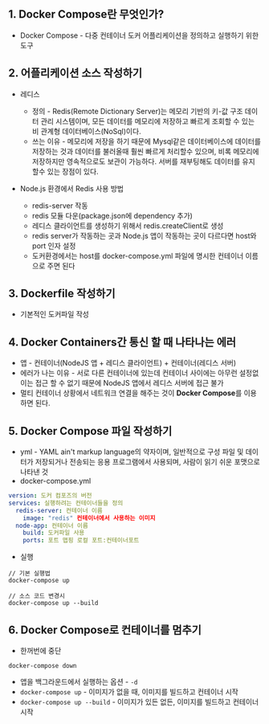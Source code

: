 ## 1. Docker Compose란 무엇인가?
* Docker Compose - 다중 컨테이너 도커 어플리케이션을 정의하고 실행하기 위한 도구

## 2. 어플리케이션 소스 작성하기
* 레디스
  * 정의 - Redis(Remote Dictionary Server)는 메모리 기반의 키-값 구조 데이터 관리 시스템이며, 모든 데이터를 메모리에 저장하고 빠르게 조회할 수 있는 비 관계형 데이터베이스(NoSql)이다.
  * 쓰는 이유 - 메모리에 저장을 하기 때문에 Mysql같은 데이터베이스에 데이터를 저장하는 것과 데이터를 불러올때 훨씬 빠르게 처리할수 있으며, 비록 메모리에 저장하지만 영속적으로도 보관이 가능하다. 서버를 재부팅해도 데이터를 유지할수 있는 장점이 있다.

* Node.js 환경에서 Redis 사용 방법
  * redis-server 작동
  * redis 모듈 다운(package.json에 dependency 추가)
  * 레디스 클라이언트를 생성하기 위해서 redis.createClient로 생성
  * redis server가 작동하는 곳과 Node.js 앱이 작동하는 곳이 다르다면 host와 port 인자 설정
  * 도커환경에서는 host를 docker-compose.yml 파일에 명시한 컨테이너 이름으로 주면 된다

## 3. Dockerfile 작성하기
* 기본적인 도커파일 작성

## 4. Docker Containers간 통신 할 때 나타나는 에러
* 앱 - 컨테이너(NodeJS 앱 + 레디스 클라이언트) + 컨테이너(레디스 서버)
* 에러가 나는 이유 - 서로 다른 컨테이너에 있는데 컨테이너 사이에는 아무런 설정없이는 접근 할 수 없기 때문에 NodeJS 앱에서 레디스 서버에 접근 불가
* 멀티 컨테이너 상황에서 네트워크 연결을 해주는 것이 **Docker Compose**를 이용하면 된다.


## 5. Docker Compose 파일 작성하기
* yml - YAML ain't markup language의 약자이며, 일반적으로 구성 파일 및 데이터가 저장되거나 전송되는 응용 프로그램에서 사용되며, 사람이 읽기 쉬운 포맷으로 나타낸 것
* docker-compose.yml
```yml
version: 도커 컴포즈의 버전
services: 실행하려는 컨테이너들을 정의
  redis-server: 컨테이너 이름
    image: "redis" 컨테이너에서 사용하는 이미지
  node-app: 컨테이너 이름
    build: 도커파일 사용
    ports: 포트 맵핑 로컬 포트:컨테이너포트
```
* 실행
```
// 기본 실행법
docker-compose up

// 소스 코드 변경시
docker-compose up --build
```

## 6. Docker Compose로 컨테이너를 멈추기
* 한꺼번에 중단
```
docker-compose down
```

* 앱을 백그라운드에서 실행하는 옵션 - `-d`
* `docker-compose up` - 이미지가 없을 때, 이미지를 빌드하고 컨테이너 시작
* `docker-compose up --build` - 이미지가 있든 없든, 이미지를 빌드하고 컨테이너 시작
